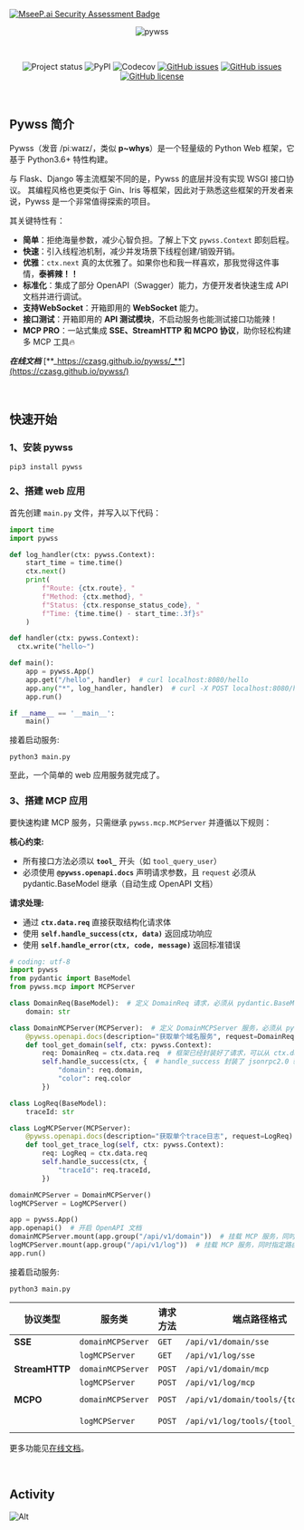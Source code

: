 [![MseeP.ai Security Assessment Badge](https://mseep.net/pr/czasg-pywss-badge.png)](https://mseep.ai/app/czasg-pywss)

<div align='center'>

![pywss](./pywss.png)
  
<br/>
  
![Project status](https://img.shields.io/badge/python-3.6+-green.svg)
![PyPI](https://img.shields.io/pypi/v/pywss?color=green)
![Codecov](https://img.shields.io/codecov/c/github/czasg/pywss?token=JSXIQXY1EQ)
[![GitHub issues](https://img.shields.io/github/issues/czasg/pywss)](https://github.com/czasg/pywss/issues)
[![GitHub issues](https://img.shields.io/github/issues-closed/czasg/pywss)](https://github.com/czasg/pywss/issues-closed)
[![GitHub license](https://img.shields.io/github/license/czasg/pywss)](https://github.com/czasg/pywss/blob/main/LICENSE)
  
<br/>
  
</div>

## Pywss 简介

Pywss（发音 /piːwaɪz/，类似 **p~whys**）是一个轻量级的 Python Web 框架，它基于 Python3.6+ 特性构建。

与 Flask、Django 等主流框架不同的是，Pywss 的底层并没有实现 WSGI 接口协议。
其编程风格也更类似于 Gin、Iris 等框架，因此对于熟悉这些框架的开发者来说，Pywss 是一个非常值得探索的项目。

其关键特性有：
- **简单**：拒绝海量参数，减少心智负担。了解上下文 `pywss.Context` 即刻启程。
- **快速**：引入线程池机制，减少并发场景下线程创建/销毁开销。
- **优雅**：`ctx.next` 真的太优雅了。如果你也和我一样喜欢，那我觉得这件事情，**泰裤辣！！**
- **标准化**：集成了部分 OpenAPI（Swagger）能力，方便开发者快速生成 API 文档并进行调试。
- **支持WebSocket**：开箱即用的 **WebSocket** 能力。
- **接口测试**：开箱即用的 **API 测试模块**，不启动服务也能测试接口功能辣！
- **MCP PRO**：一站式集成 **SSE、StreamHTTP 和 MCPO 协议**，助你轻松构建多 MCP 工具🔥

**_在线文档_** [**_https://czasg.github.io/pywss/_**](https://czasg.github.io/pywss/)

<br/>

## 快速开始

### 1、安装 pywss
```shell
pip3 install pywss
```

### 2、搭建 web 应用    
首先创建 `main.py` 文件，并写入以下代码：
```python
import time
import pywss

def log_handler(ctx: pywss.Context):
    start_time = time.time()
    ctx.next()
    print(
        f"Route: {ctx.route}, "
        f"Method: {ctx.method}, "
        f"Status: {ctx.response_status_code}, "
        f"Time: {time.time() - start_time:.3f}s"
    )

def handler(ctx: pywss.Context):
  ctx.write("hello~")

def main():
    app = pywss.App()
    app.get("/hello", handler)  # curl localhost:8080/hello
    app.any("*", log_handler, handler)  # curl -X POST localhost:8080/hello
    app.run()

if __name__ == '__main__':
    main()
```
接着启动服务:
```shell
python3 main.py
```

至此，一个简单的 web 应用服务就完成了。

### 3、搭建 MCP 应用
要快速构建 MCP 服务，只需继承 `pywss.mcp.MCPServer` 并遵循以下规则：  

**核心约束:**  
- 所有接口方法必须以 **`tool_`** 开头（如 `tool_query_user`）  
- 必须使用 **`@pywss.openapi.docs`** 声明请求参数，且 `request` 必须从 pydantic.BaseModel 继承（自动生成 OpenAPI 文档）  

**请求处理:**    
- 通过 **`ctx.data.req`** 直接获取结构化请求体
- 使用 **`self.handle_success(ctx, data)`** 返回成功响应
- 使用 **`self.handle_error(ctx, code, message)`** 返回标准错误

```python
# coding: utf-8
import pywss
from pydantic import BaseModel
from pywss.mcp import MCPServer

class DomainReq(BaseModel):  # 定义 DomainReq 请求，必须从 pydantic.BaseModel 继承
    domain: str

class DomainMCPServer(MCPServer):  # 定义 DomainMCPServer 服务，必须从 pywss.mcp.MCPServer 继承
    @pywss.openapi.docs(description="获取单个域名服务", request=DomainReq)  # required，工具及其参数说明
    def tool_get_domain(self, ctx: pywss.Context):
        req: DomainReq = ctx.data.req  # 框架已经封装好了请求，可以从 ctx.data.req 直接获取使用，异常请求会被拦截
        self.handle_success(ctx, {  # handle_success 封装了 jsonrpc2.0 输出规范
            "domain": req.domain,
            "color": req.color
        })

class LogReq(BaseModel):
    traceId: str

class LogMCPServer(MCPServer):
    @pywss.openapi.docs(description="获取单个trace日志", request=LogReq)
    def tool_get_trace_log(self, ctx: pywss.Context):
        req: LogReq = ctx.data.req
        self.handle_success(ctx, {
            "traceId": req.traceId,
        })

domainMCPServer = DomainMCPServer()
logMCPServer = LogMCPServer()

app = pywss.App()
app.openapi()  # 开启 OpenAPI 文档
domainMCPServer.mount(app.group("/api/v1/domain"))  # 挂载 MCP 服务，同时指定路由
logMCPServer.mount(app.group("/api/v1/log"))  # 挂载 MCP 服务，同时指定路由
app.run()
```
接着启动服务:
```shell
python3 main.py
```
| 协议类型   | 服务类               | 请求方法 | 端点路径格式                          | 示例路径                              |
|------------|----------------------|----------|---------------------------------------|---------------------------------------|
| **SSE**    | `domainMCPServer`    | `GET`    | `/api/v1/domain/sse`                  | `GET /api/v1/domain/sse`              |
|            | `logMCPServer`       | `GET`    | `/api/v1/log/sse`                     | `GET /api/v1/log/sse`                 |
| **StreamHTTP** | `domainMCPServer` | `POST`   | `/api/v1/domain/mcp`                  | `POST /api/v1/domain/mcp`             |
|            | `logMCPServer`       | `POST`   | `/api/v1/log/mcp`                     | `POST /api/v1/log/mcp`                |
| **MCPO**   | `domainMCPServer`    | `POST`   | `/api/v1/domain/tools/{tool_name}`    | `POST /api/v1/domain/tools/get_domain` |
|            | `logMCPServer`       | `POST`   | `/api/v1/log/tools/{tool_name}`       | `POST /api/v1/log/tools/get_trace_log` |


更多功能见[在线文档](https://czasg.github.io/pywss/)。
  
<br/>

## Activity

![Alt](https://repobeats.axiom.co/api/embed/0647dce0c169ba858b3592938376e41d20dc3e6f.svg "Repobeats analytics image")

